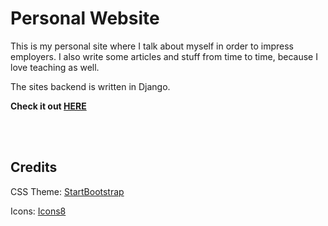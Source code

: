 # Personal Website

This is my personal site where I talk about myself in order to impress employers.
I also write some articles and stuff from time to time, because I love teaching as well.

The sites backend is written in Django.

__Check it out [HERE](https://www.luispadron.com)__


<br>
<br>


## Credits

CSS Theme: [StartBootstrap](startbootstrap.com)

Icons: [Icons8](https://icons8.com)
